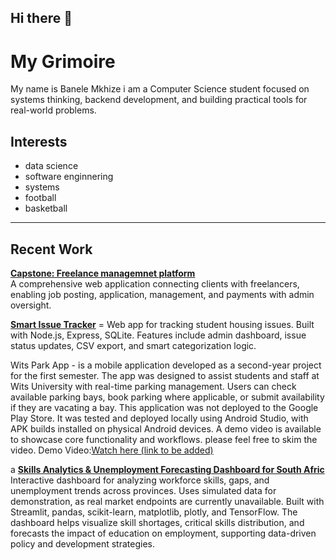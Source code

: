 ## Hi there 👋
# My Grimoire

My name is Banele Mkhize i am a Computer Science student focused on systems thinking, backend development, and building practical tools for real-world problems.

## Interests

- data science
- software enginnering
- systems
- football
- basketball

---

## Recent Work

**[Capstone: Freelance managemnet platform](https://lanceapp-bah9ctdnd4d7grhb.southafricanorth-01.azurewebsites.net)**  
A comprehensive web application connecting clients with freelancers, enabling job posting, application, management, and payments with admin oversight.

**[Smart Issue Tracker](https://github.com/dreadnought147/crescent-tracker)**  =
Web app for tracking student housing issues. Built with Node.js, Express, SQLite. Features include admin dashboard, issue status updates, CSV export, and smart categorization logic.

Wits Park App - is a mobile application developed as a second-year project for the first semester.
 The app was designed to assist students and staff at Wits University with real-time parking management.
 Users can check available parking bays, book parking where applicable, or submit availability if they are vacating a bay.
This application was not deployed to the Google Play Store. It was tested and deployed locally using Android Studio, with APK builds installed on physical Android devices. 
A demo video is available to showcase core functionality and workflows.
please feel free to skim the video.
Demo Video:[Watch here (link to be added)](https://drive.google.com/file/d/10y-_Llw4rzt4q7jpjhHVZrWaxhqANVT8/view?usp=sharing)

 a **[Skills Analytics & Unemployment Forecasting Dashboard for South Afric](https://github.com/dreadnought147/crescent-tracker)**
Interactive dashboard for analyzing workforce skills, gaps, and unemployment trends across provinces. Uses simulated data for demonstration, as real market endpoints are currently unavailable. Built with Streamlit, pandas, scikit-learn, matplotlib, plotly, and TensorFlow.
The dashboard helps visualize skill shortages, critical skills distribution, and forecasts the impact of education on employment, supporting data-driven policy and development strategies.




<!--
**dreadnought147/dreadnought147** is a ✨ _special_ ✨ repository because its `README.md` (this file) appears on your GitHub profile.

Here are some ideas to get you started:

- 🔭 I’m currently working on ...
- 🌱 I’m currently learning ...
- 👯 I’m looking to collaborate on ...
- 🤔 I’m looking for help with ...
- 💬 Ask me about ...
- 📫 How to reach me: ...
- 😄 Pronouns: ...
- ⚡ Fun fact: ...
-->
